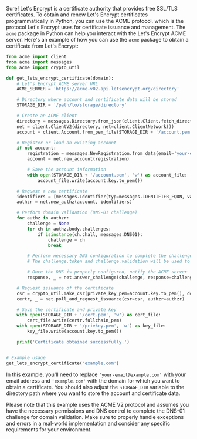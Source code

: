 Sure! Let's Encrypt is a certificate authority that provides free SSL/TLS certificates. To obtain and renew Let's Encrypt certificates programmatically in Python, you can use the ACME protocol, which is the protocol Let's Encrypt uses for certificate issuance and management. The `acme` package in Python can help you interact with the Let's Encrypt ACME server. Here's an example of how you can use the `acme` package to obtain a certificate from Let's Encrypt:

```Python
from acme import client
from acme import messages
from acme import crypto_util

def get_lets_encrypt_certificate(domain):
    # Let's Encrypt ACME server URL
    ACME_SERVER = 'https://acme-v02.api.letsencrypt.org/directory'

    # Directory where account and certificate data will be stored
    STORAGE_DIR = '/path/to/storage/directory'

    # Create an ACME client
    directory = messages.Directory.from_json(client.Client.fetch_directory(ACME_SERVER))
    net = client.ClientV2(directory, net=client.ClientNetwork())
    account = client.Account.from_pem_file(STORAGE_DIR + '/account.pem')

    # Register or load an existing account
    if not account:
        registration = messages.NewRegistration.from_data(email='your-email@example.com')
        account = net.new_account(registration)

        # Save the account information
        with open(STORAGE_DIR + '/account.pem', 'w') as account_file:
            account_file.write(account.key.to_pem())

    # Request a new certificate
    identifiers = [messages.Identifier(typ=messages.IDENTIFIER_FQDN, value=domain)]
    authzr = net.new_authz(account, identifiers)

    # Perform domain validation (DNS-01 challenge)
    for authz in authzr:
        challenge = None
        for ch in authz.body.challenges:
            if isinstance(ch.chall, messages.DNS01):
                challenge = ch
                break

        # Perform necessary DNS configuration to complete the challenge
        # The challenge.token and challenge.validation will be used to create a DNS TXT record

        # Once the DNS is properly configured, notify the ACME server
        response, _ = net.answer_challenge(challenge, response=challenge.chall.response(account.key))

    # Request issuance of the certificate
    csr = crypto_util.make_csr(private_key_pem=account.key.to_pem(), domains=[domain])
    certr, _ = net.poll_and_request_issuance(csr=csr, authzr=authzr)

    # Save the certificate and private key
    with open(STORAGE_DIR + '/cert.pem', 'w') as cert_file:
        cert_file.write(certr.fullchain_pem)
    with open(STORAGE_DIR + '/privkey.pem', 'w') as key_file:
        key_file.write(account.key.to_pem())

    print('Certificate obtained successfully.')


# Example usage
get_lets_encrypt_certificate('example.com')
```

In this example, you'll need to replace `'your-email@example.com'` with your email address and `'example.com'` with the domain for which you want to obtain a certificate. You should also adjust the `STORAGE_DIR` variable to the directory path where you want to store the account and certificate data.

Please note that this example uses the ACME V2 protocol and assumes you have the necessary permissions and DNS control to complete the DNS-01 challenge for domain validation. Make sure to properly handle exceptions and errors in a real-world implementation and consider any specific requirements for your environment.